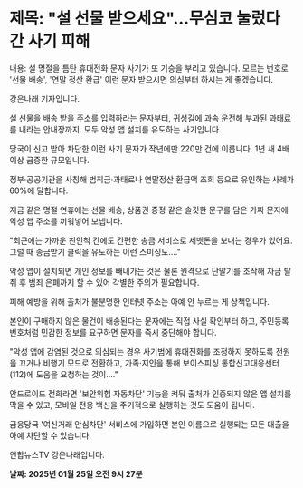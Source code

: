 # **제목: "설 선물 받으세요"…무심코 눌렀다간 사기 피해**

  내용: 설 명절을 틈탄 휴대전화 문자 사기가 또 기승을 부리고 있습니다. 모르는 번호로 '선물 배송', '연말 정산 환급' 이런 문자 받으시면 의심부터 하시는 게 좋겠습니다. 

강은나래 기자입니다. 

설 선물을 배송 받을 주소를 입력하라는 문자부터, 귀성길에 과속 운전해 부과된 과태료를 내라는 안내장까지. 모두 악성 앱 설치를 유도하는 사기입니다. 

당국이 신고 받아 차단한 이런 사기 문자가 작년에만 220만 건에 이릅니다. 1년 새 4배 이상 급증한 규모입니다. 

정부·공공기관을 사칭해 범칙금·과태료나 연말정산 환급액 조회 등으로 유인하는 사례가 60%에 달합니다. 

지금 같은 명절 연휴에는 선물 배송, 상품권 증정 같은 솔깃한 문구를 담은 가짜 문자에 악성 앱 주소를 끼워넣어 보냅니다. 

"최근에는 가까운 친인척 간에도 간편한 송금 서비스로 세뱃돈을 보내는 경우가 있어요. 그럴 때 송금받기 클릭을 유도하는 이런 스미싱도…." 

악성 앱이 설치되면 개인 정보를 빼내가는 것은 물론 원격으로 단말기를 조작해 자금 탈취 후 범죄 은폐까지 할 수 있어 각별한 주의가 필요합니다. 

피해 예방을 위해 출처가 불분명한 인터넷 주소는 아예 안 누르는 게 상책입니다. 

본인이 구매하지 않은 물건이 배송된다는 문자에는 직접 사실 확인부터 하고, 주민등록번호처럼 민감한 정보를 요구하면 문자를 즉시 중단해야 합니다. 

"악성 앱에 감염된 것으로 의심되는 경우 사기범에 휴대전화를 조정하지 못하도록 전원을 끄거나 비행기 모드로 전환하고, 가족·지인을 통해 보이스피싱 통합신고대응센터(112)에 도움을 요청하는 것이…." 

안드로이드 전화라면 '보안위험 자동차단' 기능을 켜둬 출처가 인증되지 않은 앱 설치를 막을 수 있고, 모바일 전용 백신을 주기적으로 실행하는 것도 도움이 됩니다. 

금융당국 '여신거래 안심차단' 서비스에 가입하면 본인 이름으로 실행되는 모든 대출을 아예 차단할 수 있습니다. 

연합뉴스TV 강은나래입니다.

  **날짜: 2025년 01월 25일 오전 9시 27분**